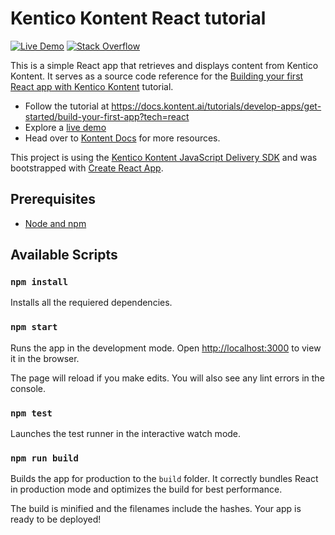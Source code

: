 
# Kentico Kontent React tutorial

[![Live Demo](https://img.shields.io/badge/live-demo-brightgreen.svg)](https://codesandbox.io/s/github/kentico/kontent-tutorial-react-js/tree/master/?module=%2Fsrc%2FApp.js)
[![Stack Overflow](https://img.shields.io/badge/Stack%20Overflow-ASK%20NOW-FE7A16.svg?logo=stackoverflow&logoColor=white)](https://stackoverflow.com/tags/kentico-kontent)

This is a simple React app that retrieves and displays content from Kentico Kontent. It serves as a source code reference for the [Building your first React app with Kentico Kontent](https://docs.kontent.ai/tutorials/develop-apps/get-started/building-your-first-application?tech=react) tutorial.

* Follow the tutorial at <https://docs.kontent.ai/tutorials/develop-apps/get-started/build-your-first-app?tech=react>
* Explore a [live demo](https://codesandbox.io/s/github/kentico/kontent-tutorial-react-js/tree/master/?module=%2Fsrc%2FApp.js)
* Head over to [Kontent Docs](https://docs.kontent.ai) for more resources.

This project is using the [Kentico Kontent JavaScript Delivery SDK](https://github.com/Kentico/kontent-delivery-sdk-js) and was bootstrapped with [Create React App](https://github.com/facebookincubator/create-react-app).

## Prerequisites

* [Node and npm](https://nodejs.org/en/)

## Available Scripts

### `npm install`

Installs all the requiered dependencies.

### `npm start`

Runs the app in the development mode. Open [http://localhost:3000](http://localhost:3000) to view it in the browser.

The page will reload if you make edits. You will also see any lint errors in the console.

### `npm test`

Launches the test runner in the interactive watch mode.

### `npm run build`

Builds the app for production to the `build` folder. It correctly bundles React in production mode and optimizes the build for best performance.

The build is minified and the filenames include the hashes. Your app is ready to be deployed!
